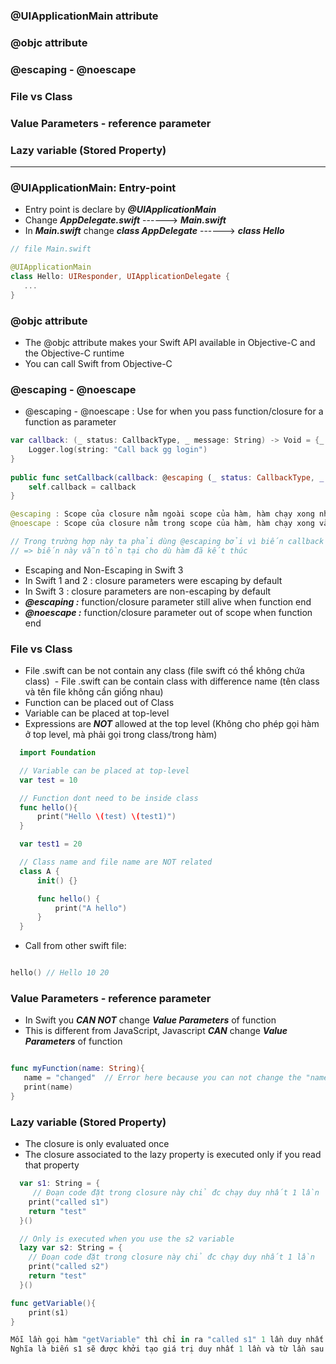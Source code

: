 
### @UIApplicationMain attribute
### @objc attribute
### @escaping - @noescape
### File vs Class
### Value Parameters - reference parameter
### Lazy variable (Stored Property)


----------------

### @UIApplicationMain: Entry-point
  - Entry point is declare by ***@UIApplicationMain***
  - Change ***AppDelegate.swift*** ------> ***Main.swift***
  - In ***Main.swift*** change ***class AppDelegate*** ------> ***class Hello***
  
  ```swift
  // file Main.swift
  
  @UIApplicationMain
  class Hello: UIResponder, UIApplicationDelegate { 
     ...
  }
  ```
  
### @objc attribute
  - The @objc attribute makes your Swift API available in Objective-C and the Objective-C runtime
  - You can call Swift from Objective-C 
  
### @escaping - @noescape
- @escaping - @noescape : Use for when you pass function/closure for a function as parameter

```swift
var callback: (_ status: CallbackType, _ message: String) -> Void = {_ in
    Logger.log(string: "Call back gg login")
}
    
public func setCallback(callback: @escaping (_ status: CallbackType, _ message: String?) -> Void) {
    self.callback = callback
}

@escaping : Scope của closure nằm ngoài scope của hàm, hàm chạy xong nhưng closure vẫn tồn tại 
@noescape : Scope của closure nằm trong scope của hàm, hàm chạy xong và closure cũng bị xóa khỏi bộ nhớ

// Trong trường hợp này ta phải dùng @escaping bởi vì biến callback được gán là global variable 
// => biến này vẫn tồn tại cho dù hàm đã kết thúc
```

- Escaping and Non-Escaping in Swift 3
- In Swift 1 and 2 : closure parameters were escaping by default
- In Swift 3 : closure parameters are non-escaping by default
- ***@escaping :*** function/closure parameter still alive when function end
- ***@noescape :*** function/closure parameter out of scope  when function end
 
### File vs Class
  - File .swift can be not contain any class (file swift có thể không chứa class)
  - File .swift can be contain class with difference name (tên class và tên file không cần giống nhau)
  - Function can be placed out of Class
  - Variable can be placed at top-level
  - Expressions are ***NOT*** allowed at the top level (Không cho phép gọi hàm ở top level, mà phải gọi trong class/trong hàm)

  ```swift
    import Foundation

    // Variable can be placed at top-level 
    var test = 10  

    // Function dont need to be inside class
    func hello(){
        print("Hello \(test) \(test1)")
    }

    var test1 = 20

    // Class name and file name are NOT related 
    class A {
        init() {}

        func hello() {
            print("A hello")
        }
    }
  ```
  
  - Call from other swift file:
  
  ```swift
  
  hello() // Hello 10 20
  
  ```
  
### Value Parameters - reference parameter
  - In Swift you ***CAN NOT*** change ***Value Parameters*** of function
  - This is different from JavaScript, Javascript ***CAN*** change ***Value Parameters*** of function
  
  ```swift
  
  func myFunction(name: String){
     name = "changed"  // Error here because you can not change the "name" parameters
     print(name)
  }
  
  ```
### Lazy variable (Stored Property)
  - The closure is only evaluated once
  - The closure associated to the lazy property is executed only if you read that property

```swift
  var s1: String = {
     // Đoạn code đặt trong closure này chỉ đc chạy duy nhất 1 lần
    print("called s1")
    return "test"
  }()

  // Only is executed when you use the s2 variable
  lazy var s2: String = {
    // Đoạn code đặt trong closure này chỉ đc chạy duy nhất 1 lần
    print("called s2")
    return "test"
  }()

func getVariable(){
    print(s1)
}

Mỗi lần gọi hàm "getVariable" thì chỉ in ra "called s1" 1 lần duy nhất
Nghĩa là biến s1 sẽ được khởi tạo giá trị duy nhất 1 lần và từ lần sau khi đọc ra giá trị và trả lại luôn
```







